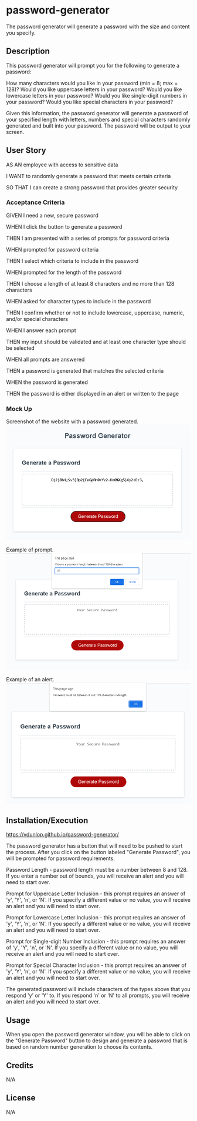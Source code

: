 # password-generator
The password generator will generate a password with the size and content you specify.

## Description
This password generator will prompt you for the following to generate a password:

How many characters would you like in your password (min = 8; max = 128)?
Would you like uppercase letters in your password?
Would you like lowercase letters in your password?
Would you like single-digit numbers in your password?
Would you like special characters in your password?

Given this information, the password generator will generate a password of your specified length with letters, numbers and special characters randomly generated and built into your password. The password will be output to your screen.

## User Story
AS AN employee with access to sensitive data

I WANT to randomly generate a password that meets certain criteria

SO THAT I can create a strong password that provides greater security

### Acceptance Criteria
GIVEN I need a new, secure password

WHEN I click the button to generate a password

THEN I am presented with a series of prompts for password criteria

WHEN prompted for password criteria

THEN I select which criteria to include in the password

WHEN prompted for the length of the password

THEN I choose a length of at least 8 characters and no more than 128 characters

WHEN asked for character types to include in the password

THEN I confirm whether or not to include lowercase, uppercase, numeric, and/or special characters

WHEN I answer each prompt

THEN my input should be validated and at least one character type should be selected

WHEN all prompts are answered

THEN a password is generated that matches the selected criteria

WHEN the password is generated

THEN the password is either displayed in an alert or written to the page

### Mock Up
Screenshot of the website with a password generated.
![Alt text](./assets/images/password-generator.png)

Example of prompt.
![Alt text](./assets/images/password-generator-prompt.png)

Example of an alert.
![Alt text](./assets/images/password-generator-alert.png)

## Installation/Execution
https://vdunlop.github.io/password-generator/

The password generator has a button that will need to be pushed to start the process. After you click on the button labeled "Generate Password", you will be prompted for password requirements.

Password Length - password length must be a number between 8 and 128. If you enter a number out of bounds, you will receive an alert and you will need to start over.

Prompt for Uppercase Letter Inclusion - this prompt requires an answer of 'y', 'Y', 'n', or 'N'. If you specify a different value or no value, you will receive an alert and you will need to start over.

Prompt for Lowercase Letter Inclusion - this prompt requires an answer of 'y', 'Y', 'n', or 'N'. If you specify a different value or no value, you will receive an alert and you will need to start over.

Prompt for Single-digit Number Inclusion - this prompt requires an answer of 'y', 'Y', 'n', or 'N'. If you specify a different value or no value, you will receive an alert and you will need to start over.

Prompt for Special Character Inclusion - this prompt requires an answer of 'y', 'Y', 'n', or 'N'. If you specify a different value or no value, you will receive an alert and you will need to start over.

The generated password will include characters of the types above that you respond 'y' or 'Y' to. If you respond 'n' or 'N' to all prompts, you will receive an alert and you will need to start over.


## Usage
When you open the password generator window, you will be able to click on the "Generate Password" button to design and generate a password that is based on random number generation to choose its contents.

## Credits

N/A

## License

N/A
